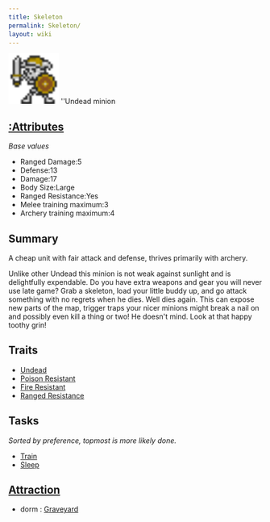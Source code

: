```yaml
---
title: Skeleton
permalink: Skeleton/
layout: wiki
---
```


<img src="skeleton.png" title="fig:skeleton.png" alt="skeleton.png" width="100" />
''Undead minion

[:Attributes](:Attributes "wikilink")
-------------------------------------

*Base values*

-   Ranged Damage:5
-   Defense:13
-   Damage:17
-   Body Size:Large
-   Ranged Resistance:Yes
-   Melee training maximum:3
-   Archery training maximum:4

Summary
-------

A cheap unit with fair attack and defense, thrives primarily with
archery.

Unlike other Undead this minion is not weak against sunlight and is
delightfully expendable. Do you have extra weapons and gear you will
never use late game? Grab a skeleton, load your little buddy up, and go
attack something with no regrets when he dies. Well dies again. This can
expose new parts of the map, trigger traps your nicer minions might
break a nail on and possibly even kill a thing or two! He doesn't mind.
Look at that happy toothy grin!

Traits
------

-   [Undead](:Traits#Undead "wikilink")
-   [Poison Resistant](:Traits#Poison_Resistance "wikilink")
-   [Fire Resistant](:Traits#Fire_Resistant "wikilink")
-   [Ranged Resistance](:Traits#Ranged_Resistance "wikilink")

Tasks
-----

*Sorted by preference, topmost is more likely done.*

-   [Train](:Training_Room "wikilink")
-   [Sleep](:Graveyard "wikilink")

[Attraction](:Immigration "wikilink")
-------------------------------------

-   dorm : [Graveyard](/keeperrl_wiki/Graveyard "wikilink")

